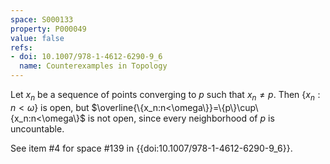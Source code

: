 ```yaml
---
space: S000133
property: P000049
value: false
refs:
- doi: 10.1007/978-1-4612-6290-9_6
  name: Counterexamples in Topology
---
```


Let $x_n$ be a sequence of points converging to $p$ such that $x_n\neq p$. Then $\{x_n:n<\omega\}$ is open, but $\overline{\{x_n:n<\omega\}}=\{p\}\cup\{x_n:n<\omega\}$ is not open, since every neighborhood of $p$ is uncountable.

See item #4 for space #139 in {{doi:10.1007/978-1-4612-6290-9_6}}.
